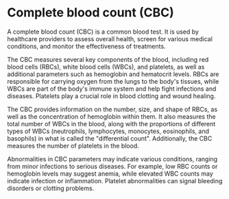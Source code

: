 # Complete blood count (CBC)

A complete blood count (CBC) is a common blood test. It is used by healthcare providers to assess overall health, screen for various medical conditions, and monitor the effectiveness of treatments. 

The CBC measures several key components of the blood, including red blood cells (RBCs), white blood cells (WBCs), and platelets, as well as additional parameters such as hemoglobin and hematocrit levels. RBCs are responsible for carrying oxygen from the lungs to the body's tissues, while WBCs are part of the body's immune system and help fight infections and diseases. Platelets play a crucial role in blood clotting and wound healing.

The CBC provides information on the number, size, and shape of RBCs, as well as the concentration of hemoglobin within them. It also measures the total number of WBCs in the blood, along with the proportions of different types of WBCs (neutrophils, lymphocytes, monocytes, eosinophils, and basophils) in what is called the "differential count". Additionally, the CBC measures the number of platelets in the blood.

Abnormalities in CBC parameters may indicate various conditions, ranging from minor infections to serious diseases. For example, low RBC counts or hemoglobin levels may suggest anemia, while elevated WBC counts may indicate infection or inflammation. Platelet abnormalities can signal bleeding disorders or clotting problems.
